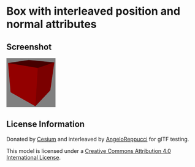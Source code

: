 # Box with interleaved position and normal attributes
## Screenshot

![screenshot](screenshot/screenshot.png)

## License Information

Donated by [Cesium](http://cesiumjs.org/) and interleaved by [AngeloReppucci](https://github.com/AngeloReppucci) for glTF testing.

This model is licensed under a [Creative Commons Attribution 4.0 International License](http://creativecommons.org/licenses/by/4.0/).
